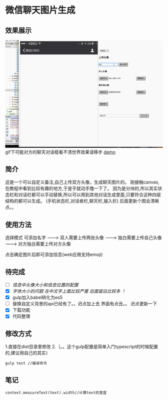# 微信聊天图片生成

## 效果展示
![](./media/wechatRecord1.gif)
gif下可能对方的聊天对话框看不清世界效果请移步
[demo](https://sunshine168.github.io/createWechatRecord/dist/html/)
## 简介 
   这是一个可以自定义备注,自己上传双方头像，生成聊天图片的。
   刚接触canvas,在教程中看到比较有趣的地方,于是乎就动手撸一下了。
  因为是分块的,所以其实状态栏和对话栏都可以手动替换,所以可以用到其他对话生成里面,只要符合这种四层结构的都可以生成。 
 (手机状态栏,对话者栏,聊天栏,输入栏)
 后面更新个图会清晰点。。 
  
   
## 使用方法

 选择模式
   可添加名字
    ———> 双人需要上传两张头像
    ———> 独白需要上传自己头像
    ———> 对方独白需要上传对方头像
    
 点击确定图片后即可添加信息(web应用支持emoji)
 
## 待完成
* [ ] *信息中头像大小和信息位置的配置*
* [x] *字体大小的问题 在中文字上面比较严重 后面留白比较多 ！*
* [x] gulp加入babel转化为es5
* [ ] 替换自定义背景的api已经有了。。迟点加上去
界面有点丑。。 迟点更新一下
* [x] 下载功能
* [x] 代码整理
 
## 修改方式

1.直接在dist目录里修改
2.（。。这个gulp配置是简单入门typescript的时候配置的,建议用自己的其实）

```
gulp test //编译命令 
```


## 笔记

```
context.measureText(text).width//计算text的宽度
```




